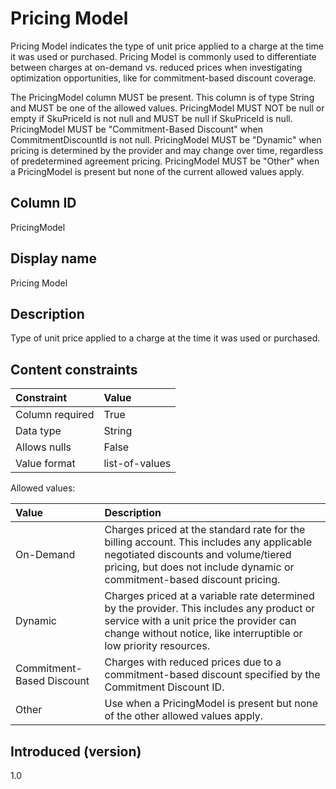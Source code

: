 # Pricing Model

Pricing Model indicates the type of unit price applied to a charge at the time it was used or purchased. Pricing Model is commonly used to differentiate between charges at on-demand vs. reduced prices when investigating optimization opportunities, like for commitment-based discount coverage.

The PricingModel column MUST be present. This column is of type String and MUST be one of the allowed values. PricingModel MUST NOT be null or empty if SkuPriceId is not null and MUST be null if SkuPriceId is null. PricingModel MUST be "Commitment-Based Discount" when CommitmentDiscountId is not null. PricingModel MUST be "Dynamic" when pricing is determined by the provider and may change over time, regardless of predetermined agreement pricing. PricingModel MUST be "Other" when a PricingModel is present but none of the current allowed values apply.

## Column ID

PricingModel

## Display name

Pricing Model

## Description

Type of unit price applied to a charge at the time it was used or purchased.

## Content constraints

|    Constraint   |      Value       |
|:----------------|:-----------------|
| Column required | True             |
| Data type       | String           |
| Allows nulls    | False             |
| Value format    | list-of-values   |

Allowed values:

| Value                     | Description                                                                                                                                                                                                  |
| :------------------------ | :----------------------------------------------------------------------------------------------------------------------------------------------------------------------------------------------------------- |
| On-Demand                 | Charges priced at the standard rate for the billing account. This includes any applicable negotiated discounts and volume/tiered pricing, but does not include dynamic or commitment-based discount pricing. |
| Dynamic                   | Charges priced at a variable rate determined by the provider. This includes any product or service with a unit price the provider can change without notice, like interruptible or low priority resources.   |
| Commitment-Based Discount | Charges with reduced prices due to a commitment-based discount specified by the Commitment Discount ID.                                                                                                      |
| Other | Use when a PricingModel is present but none of the other allowed values apply. |

## Introduced (version)

1.0
